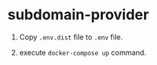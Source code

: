 # subdomain-provider

1. Copy `.env.dist` file to `.env` file.

2. execute `docker-compose up` command.
